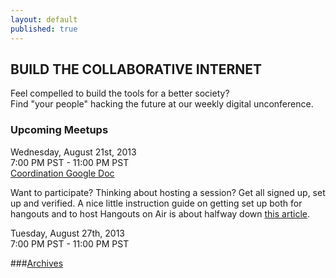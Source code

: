 ```yaml
---
layout: default
published: true
---
```


## BUILD THE COLLABORATIVE INTERNET
Feel compelled to build the tools for a better society?  
Find "your people" hacking the future at our weekly digital unconference.

### Upcoming Meetups
Wednesday, August 21st, 2013  
7:00 PM PST - 11:00 PM PST  
[Coordination Google Doc](https://docs.google.com/spreadsheet/ccc?key=0Aqe_OvhjNeDPdHBfb25YTnYzQXNlZG5PSUduazhER0E&usp=sharing)  
  
Want to participate?  Thinking about hosting a session?  Get all signed up, set up and verified.  A nice little instruction guide on getting set up both for hangouts and to host Hangouts on Air is about halfway down [this article](http://mackwebsolutions.com/blog/2012/08/the-comprehensiveish-guide-to-google-hangouts/). 
  
    
  
Tuesday, August 27th, 2013  
7:00 PM PST - 11:00 PM PST
  
  
  
  
###[Archives](http://collaborativeinter.net/archives.html)

